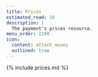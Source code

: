 ```yaml
---
title: Prices
estimated_read: 10
description: |
  The payment's prices resource.
menu_order: 2200
icon:
  content: attach_money
  outlined: true
---
```


{% include prices.md %}
